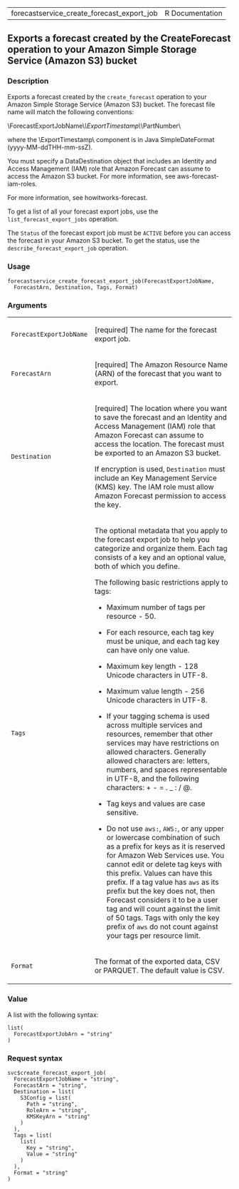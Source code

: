 <table style="width: 100%;">
<tbody>
<tr class="odd">
<td>forecastservice_create_forecast_export_job</td>
<td style="text-align: right;">R Documentation</td>
</tr>
</tbody>
</table>

## Exports a forecast created by the CreateForecast operation to your Amazon Simple Storage Service (Amazon S3) bucket

### Description

Exports a forecast created by the `create_forecast` operation to your
Amazon Simple Storage Service (Amazon S3) bucket. The forecast file name
will match the following conventions:

\\ForecastExportJobName\\*\\ExportTimestamp\\*\\PartNumber\\

where the \\ExportTimestamp\\ component is in Java SimpleDateFormat
(yyyy-MM-ddTHH-mm-ssZ).

You must specify a DataDestination object that includes an Identity and
Access Management (IAM) role that Amazon Forecast can assume to access
the Amazon S3 bucket. For more information, see aws-forecast-iam-roles.

For more information, see howitworks-forecast.

To get a list of all your forecast export jobs, use the
`list_forecast_export_jobs` operation.

The `Status` of the forecast export job must be `ACTIVE` before you can
access the forecast in your Amazon S3 bucket. To get the status, use the
`describe_forecast_export_job` operation.

### Usage

    forecastservice_create_forecast_export_job(ForecastExportJobName,
      ForecastArn, Destination, Tags, Format)

### Arguments

<table>
<colgroup>
<col style="width: 35%" />
<col style="width: 65%" />
</colgroup>
<tbody>
<tr class="odd">
<td><code
id="forecastservice_create_forecast_export_job_:_ForecastExportJobName">ForecastExportJobName</code></td>
<td><p>[required] The name for the forecast export job.</p></td>
</tr>
<tr class="even">
<td><code
id="forecastservice_create_forecast_export_job_:_ForecastArn">ForecastArn</code></td>
<td><p>[required] The Amazon Resource Name (ARN) of the forecast that
you want to export.</p></td>
</tr>
<tr class="odd">
<td><code
id="forecastservice_create_forecast_export_job_:_Destination">Destination</code></td>
<td><p>[required] The location where you want to save the forecast and
an Identity and Access Management (IAM) role that Amazon Forecast can
assume to access the location. The forecast must be exported to an
Amazon S3 bucket.</p>
<p>If encryption is used, <code>Destination</code> must include an Key
Management Service (KMS) key. The IAM role must allow Amazon Forecast
permission to access the key.</p></td>
</tr>
<tr class="even">
<td><code
id="forecastservice_create_forecast_export_job_:_Tags">Tags</code></td>
<td><p>The optional metadata that you apply to the forecast export job
to help you categorize and organize them. Each tag consists of a key and
an optional value, both of which you define.</p>
<p>The following basic restrictions apply to tags:</p>
<ul>
<li><p>Maximum number of tags per resource - 50.</p></li>
<li><p>For each resource, each tag key must be unique, and each tag key
can have only one value.</p></li>
<li><p>Maximum key length - 128 Unicode characters in UTF-8.</p></li>
<li><p>Maximum value length - 256 Unicode characters in UTF-8.</p></li>
<li><p>If your tagging schema is used across multiple services and
resources, remember that other services may have restrictions on allowed
characters. Generally allowed characters are: letters, numbers, and
spaces representable in UTF-8, and the following characters: + - = . _ :
/ @.</p></li>
<li><p>Tag keys and values are case sensitive.</p></li>
<li><p>Do not use <code style="white-space: pre;">⁠aws:⁠</code>, <code
style="white-space: pre;">⁠AWS:⁠</code>, or any upper or lowercase
combination of such as a prefix for keys as it is reserved for Amazon
Web Services use. You cannot edit or delete tag keys with this prefix.
Values can have this prefix. If a tag value has <code>aws</code> as its
prefix but the key does not, then Forecast considers it to be a user tag
and will count against the limit of 50 tags. Tags with only the key
prefix of <code>aws</code> do not count against your tags per resource
limit.</p></li>
</ul></td>
</tr>
<tr class="odd">
<td><code
id="forecastservice_create_forecast_export_job_:_Format">Format</code></td>
<td><p>The format of the exported data, CSV or PARQUET. The default
value is CSV.</p></td>
</tr>
</tbody>
</table>

### Value

A list with the following syntax:

    list(
      ForecastExportJobArn = "string"
    )

### Request syntax

    svc$create_forecast_export_job(
      ForecastExportJobName = "string",
      ForecastArn = "string",
      Destination = list(
        S3Config = list(
          Path = "string",
          RoleArn = "string",
          KMSKeyArn = "string"
        )
      ),
      Tags = list(
        list(
          Key = "string",
          Value = "string"
        )
      ),
      Format = "string"
    )
